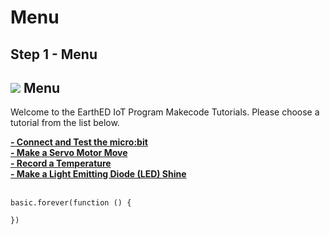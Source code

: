 # Menu

<!---------------------------------------------------------------  
-------------------------  Menu -------------------------
----------------------------------------------------------------->
 
## Step 1 - Menu 

![](https://raw.githubusercontent.com/EarthEdSTEM/earthed-iot-programs-tutorials/master/Images/IOT_Tutorial_Banner.png)
Menu
--------------------------------------

Welcome to the EarthED IoT Program Makecode Tutorials. Please choose a tutorial from the list below.

**[- Connect and Test the micro:bit](https://makecode.microbit.org/#tutorial:github:earthedstem/earthed-iot-programs-tutorials/T_Connect)**<br>
**[- Make a Servo Motor Move](https://makecode.microbit.org/#tutorial:github:earthedstem/earthed-iot-programs-tutorials/T_Servo)**<br>
**[- Record a Temperature](https://makecode.microbit.org/#tutorial:github:earthedstem/earthed-iot-programs-tutorials/T_DHT11)**<br>
**[- Make a Light Emitting Diode (LED) Shine](https://makecode.microbit.org/#tutorial:github:earthedstem/earthed-iot-programs-tutorials/T_ConnectT_LED)**<br><br>

```blocks
basic.forever(function () {
	
})
```
<!Open this page at [https://earthedstem.github.io/earthed-iot-programs-tutorials/](https://earthedstem.github.io/earthed-iot-programs-tutorials/)>
<script src="https://makecode.com/gh-pages-embed.js"></script><script>makeCodeRender("{{ site.makecode.home_url }}", "{{ site.github.owner_name }}/{{ site.github.repository_name }}");</script>